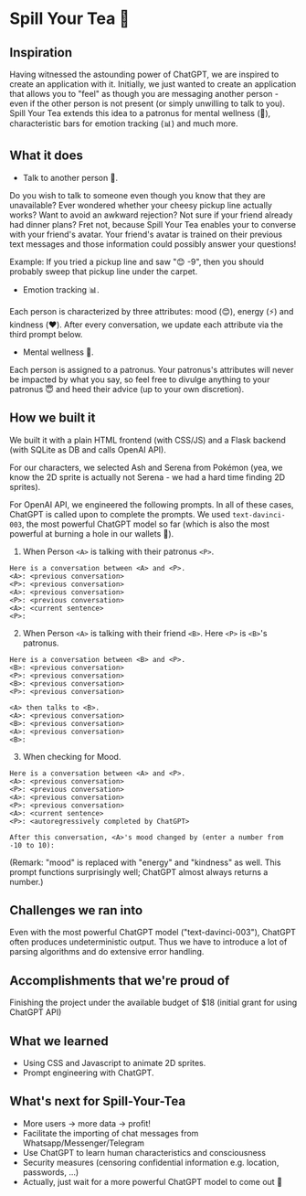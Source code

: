 # Spill Your Tea 🍵

## Inspiration
Having witnessed the astounding power of ChatGPT, we are inspired to create an application with it. Initially, we just wanted to create an application that allows you to "feel" as though you are messaging another person - even if the other person is not present (or simply unwilling to talk to you). Spill Your Tea extends this idea to a patronus for mental wellness (💚), characteristic bars for emotion tracking (📊) and much more. 

## What it does

*   Talk to another person 💬.

Do you wish to talk to someone even though you know that they are unavailable? Ever wondered whether your cheesy pickup line actually works? Want to avoid an awkward rejection? Not sure if your friend already had dinner plans? Fret not, because Spill Your Tea enables your to converse with your friend's avatar. Your friend's avatar is trained on their previous text messages and those information could possibly answer your questions!

Example: If you tried a pickup line and saw "😊 -9", then you should probably sweep that pickup line under the carpet.

*   Emotion tracking 📊.

Each person is characterized by three attributes: mood (😊), energy (⚡) and kindness (❤️). After every conversation, we update each attribute via the third prompt below.

*   Mental wellness 💚.

Each person is assigned to a patronus. Your patronus's attributes will never be impacted by what you say, so feel free to divulge anything to your patronus 😇 and heed their advice (up to your own discretion).

## How we built it
We built it with a plain HTML frontend (with CSS/JS) and a Flask backend (with SQLite as DB and calls OpenAI API).

For our characters, we selected Ash and Serena from Pokémon (yea, we know the 2D sprite is actually not Serena - we had a hard time finding 2D sprites).

For OpenAI API, we engineered the following prompts. In all of these cases, ChatGPT is called upon to complete the prompts. We used ```text-davinci-003```, the most powerful ChatGPT model so far (which is also the most powerful at burning a hole in our wallets 🥲).

1.  When Person ```<A>``` is talking with their patronus ```<P>```.
```
Here is a conversation between <A> and <P>.
<A>: <previous conversation>
<P>: <previous conversation>
<A>: <previous conversation>
<P>: <previous conversation>
<A>: <current sentence>
<P>:
```

2.  When Person ```<A>``` is talking with their friend ```<B>```. Here ```<P>``` is ```<B>```'s patronus.
```
Here is a conversation between <B> and <P>.
<B>: <previous conversation>
<P>: <previous conversation>
<B>: <previous conversation>
<P>: <previous conversation>

<A> then talks to <B>.
<A>: <previous conversation>
<B>: <previous conversation>
<A>: <previous conversation>
<B>:
```

3.  When checking for Mood.
```
Here is a conversation between <A> and <P>.
<A>: <previous conversation>
<P>: <previous conversation>
<A>: <previous conversation>
<P>: <previous conversation>
<A>: <current sentence>
<P>: <autoregressively completed by ChatGPT>

After this conversation, <A>'s mood changed by (enter a number from -10 to 10):
```
(Remark: "mood" is replaced with "energy" and "kindness" as well. This prompt functions surprisingly well; ChatGPT almost always returns a number.)

## Challenges we ran into
Even with the most powerful ChatGPT model ("text-davinci-003"), ChatGPT often produces undeterministic output. Thus we have to introduce a lot of parsing algorithms and do extensive error handling.

## Accomplishments that we're proud of
Finishing the project under the available budget of $18 (initial grant for using ChatGPT API)

## What we learned
- Using CSS and Javascript to animate 2D sprites.
- Prompt engineering with ChatGPT.

## What's next for Spill-Your-Tea
- More users → more data → profit!
- Facilitate the importing of chat messages from Whatsapp/Messenger/Telegram
- Use ChatGPT to learn human characteristics and consciousness
- Security measures (censoring confidential information e.g. location, passwords, ...)
- Actually, just wait for a more powerful ChatGPT model to come out 🤷